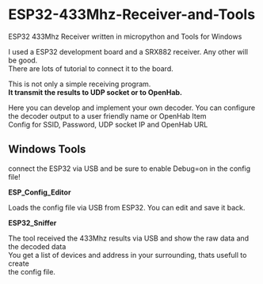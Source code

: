 # ESP32-433Mhz-Receiver-and-Tools  

ESP32 433Mhz Receiver written in micropython and Tools for Windows  
  
I used a ESP32 development board and a SRX882 receiver. Any other will be good.  
There are lots of tutorial to connect it to the board. 
  
This is not only a simple receiving program.  
**It transmit the results to UDP socket or to OpenHab.**   

Here you can develop and implement your own decoder.
You can configure the decoder output to a user friendly name or OpenHab Item  
Config for SSID, Password, UDP socket IP and OpenHab URL
  
  
## Windows Tools 
connect the ESP32 via USB and be sure to enable Debug=on in the config file!  

**ESP_Config_Editor**

Loads the config file via USB from ESP32. You can edit and save it back.

**ESP32_Sniffer**

The tool received the 433Mhz results via USB and show the raw data and the decoded data  
You get a list of devices and address in your surrounding, thats usefull to create  
the config file.


